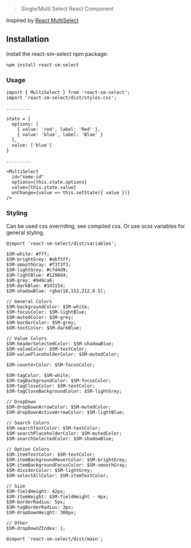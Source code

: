 > Single/Multi Select React Component

Inspired by [React MultiSelect](https://github.com/Khan/react-multi-select)

## Installation

Install the react-sm-select npm package:

```code
npm install react-sm-select
```

### Usage

```code
import { MultiSelect } from 'react-sm-select';
import 'react-sm-select/dist/styles.css';

.........

state = {
  options: [
    { value: 'red', label: 'Red' },
    { value: 'blue', label: 'Blue' }
  ],
  value: ['blue']
}

.........

<MultiSelect
  id="some-id"
  options={this.state.options}
  value={this.state.value}
  onChange={value => this.setState({ value })}
/>
```

### Styling

Can be used css overriding, see compiled css. Or use scss variables for general styling.

```code
@import 'react-sm-select/dist/variables';

$SM-white: #fff;
$SM-brightGrey: #ebf5ff;
$SM-smoothGray: #f3f3f3;
$SM-lightGrey: #cfd4d9;
$SM-lightBlue: #1298d4;
$SM-grey: #949ca6;
$SM-darkBlue: #143154;
$SM-shadowBlue: rgba(18,152,212,0.5);

// General Colors
$SM-backgroundColor: $SM-white;
$SM-focusColor: $SM-lightBlue;
$SM-mutedColor: $SM-grey;
$SM-borderColor: $SM-grey;
$SM-textColor: $SM-darkBlue;

// Value Colors
$SM-headerSelectedColor: $SM-shadowBlue;
$SM-valueColor: $SM-textColor;
$SM-valuePlaceholderColor: $SM-mutedColor;

$SM-counterColor: $SM-focusColor;

$SM-tagColor: $SM-white;
$SM-tagBackgroundColor: $SM-focusColor;
$SM-tagCloseColor: $SM-textColor;
$SM-tagCloseBackgroundColor: $SM-lightGrey;

// DropDown
$SM-dropDownArrowColor: $SM-mutedColor;
$SM-dropDownActiveArrowColor: $SM-lightBlue;

// Search Colors
$SM-searchTextColor: $SM-textColor;
$SM-searchPlaceholderColor: $SM-mutedColor;
$SM-searchSelectedColor: $SM-shadowBlue;

// Option Colors
$SM-itemTextColor: $SM-textColor;
$SM-itemBackgroundHoverColor: $SM-brightGrey;
$SM-itemBackgroundFocusColor: $SM-smoothGray;
$SM-dividerColor: $SM-lightGrey;
$SM-selectAllColor: $SM-itemTextColor;

// Size
$SM-fieldHeight: 42px;
$SM-itemHeight: $SM-fieldHeight - 4px;
$SM-borderRadius: 5px;
$SM-tagBorderRadius: 3px;
$SM-dropDownHeight: 300px;

// Other
$SM-dropDownZIndex: 1;

@import 'react-sm-select/dist/main';
```
